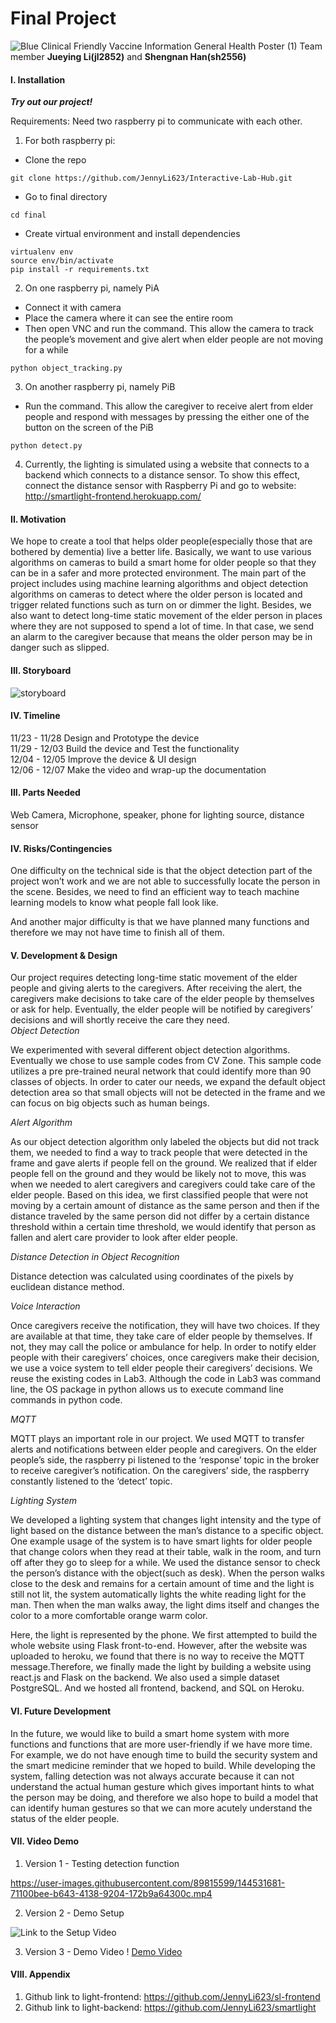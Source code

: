 # Final Project
![Blue Clinical Friendly Vaccine Information General Health Poster (1)](https://user-images.githubusercontent.com/89815599/145864435-14387a19-85af-4192-a271-2799bb6f214f.gif)
Team member  **Jueying Li(jl2852)** and **Shengnan Han(sh2556)**

#### I.   Installation
***Try out our project!***

Requirements: Need two raspberry pi to communicate with each other.
1. For both raspberry pi:
 - Clone the repo
```
git clone https://github.com/JennyLi623/Interactive-Lab-Hub.git
```
 - Go to final directory
```
cd final
```
 - Create virtual environment and install dependencies
```
virtualenv env
source env/bin/activate
pip install -r requirements.txt
```
2. On one raspberry pi, namely PiA
 - Connect it with camera 
 - Place the camera where it can see the entire room
 - Then open VNC and run the command. This allow the camera to track the people’s movement and give alert when elder people are not moving for a while
```
python object_tracking.py
```
3. On another raspberry pi, namely PiB
 - Run the command. This allow the caregiver to receive alert from elder people and respond with messages by pressing the either one of the button on the screen of the PiB
```
python detect.py
```
4. Currently, the lighting is simulated using a website that connects to a backend which connects to a distance sensor. To show this effect, connect the distance sensor with Raspberry Pi and go to website: http://smartlight-frontend.herokuapp.com/


#### II. Motivation

We hope to create a tool that helps older people(especially those that are bothered by dementia) live a better life. Basically, we want to use various algorithms on cameras to build a smart home for older people so that they can be in a safer and more protected environment. The main part of the project includes using machine learning algorithms and object detection algorithms on cameras to detect where the older person is located and trigger related functions such as turn on or dimmer the light. Besides, we also want to detect long-time static movement of the elder person in places where they are not supposed to spend a lot of time. In that case, we send an alarm to the caregiver because that means the older person may be in danger such as slipped.

#### III. Storyboard
![storyboard](https://user-images.githubusercontent.com/89815599/145871969-4a55d868-106b-4d88-a402-364dc368e0cb.jpg)

#### IV. Timeline
11/23 - 11/28	Design and Prototype the device 
<br>	11/29 - 12/03	Build the device and Test the functionality
<br>	12/04 - 12/05	Improve the device & UI design
<br>	12/06 - 12/07	Make the video and wrap-up the documentation 

#### III. Parts Needed

Web Camera, Microphone, speaker, phone for lighting source, distance sensor

#### IV.  Risks/Contingencies

One difficulty on the technical side is that the object detection part of the project won’t work and we are not able to successfully locate the person in the scene. Besides, we need to find an efficient way to teach machine learning models to know what people fall look like.

And another major difficulty is that we have planned many functions and therefore we may not have time to finish all of them.
 
#### V.   Development & Design

Our project requires detecting long-time static movement of the elder people and giving alerts to the caregivers. After receiving the alert, the caregivers make decisions to take care of the elder people by themselves or ask for help. Eventually, the elder people will be notified by caregivers’ decisions and will shortly receive the care they need.  
*Object Detection*

We experimented with several different object detection algorithms. Eventually we chose to use sample codes from CV Zone. This sample code utilizes a pre pre-trained neural network that could identify more than 90 classes of objects. In order to cater our needs, we expand the default object detection area so that small objects will not be detected in the frame and we can focus on big objects such as human beings.  

*Alert Algorithm*

As our object detection algorithm only labeled the objects but did not track them, we needed to find a way to track people that were detected in the frame and gave alerts if people fell on the ground. We realized that if elder people fell on the ground and they would be likely not to move, this was when we needed to alert caregivers and caregivers could take care of the elder people. Based on this idea, we first classified people that were not moving by a certain amount of distance as the same person and then if the distance traveled by the same person did not differ by a certain distance threshold within a certain time threshold, we would identify that person as fallen and alert care provider to look after elder people.

*Distance Detection in Object Recognition*

Distance detection was calculated using coordinates of the pixels by euclidean distance method. 

*Voice Interaction*

Once caregivers receive the notification, they will have two choices. If they are available at that time, they take care of elder people by themselves. If not, they may call the police or ambulance for help. In order to notify elder people with their caregivers’ choices, once caregivers make their decision, we use a voice system to tell elder people their caregivers’ decisions. We reuse the existing codes in Lab3. Although the code in Lab3 was command line, the OS package in python allows us to execute command line commands in python code. 

*MQTT*

MQTT plays an important role in our project. We used MQTT to transfer alerts and notifications between elder people and caregivers. On the elder people’s side, the raspberry pi listened to the ‘response’ topic in the broker to receive caregiver’s notification. On the caregivers’ side, the raspberry constantly listened to the ‘detect’ topic. 

*Lighting System*

We developed a lighting system that changes light intensity and the type of light based on the distance between the man’s distance to a specific object. One example usage of the system is to have smart lights for older people that change colors when they read at their table, walk in the room, and turn off after they go to sleep for a while. We used the distance sensor to check the person’s distance with the object(such as desk). When the person walks close to the desk and remains for a certain amount of time and the light is still not lit, the system automatically lights the white reading light for the man. Then when the man walks away, the light dims itself and changes the color to a more comfortable orange warm color.

Here, the light is represented by the phone. We first attempted to build the whole website using Flask front-to-end. However, after the website was uploaded to heroku, we found that there is no way to receive the MQTT message.Therefore, we finally made the light by building a website using react.js and Flask on the backend. We also used a simple dataset PostgreSQL. And we hosted all frontend, backend, and SQL on Heroku. 


#### VI. Future Development

In the future, we would like to build a smart home system with more functions and functions that are more user-friendly if we have more time. For example, we do not have enough time to build the security system and the smart medicine reminder that we hoped to build. While developing the system, falling detection was not always accurate because it can not understand the actual human gesture which gives important hints to what the person may be doing, and therefore we also hope to build a model that can identify human gestures so that we can more acutely understand the status of the elder people. 

#### VII. Video Demo

1. Version 1 - Testing detection function

https://user-images.githubusercontent.com/89815599/144531681-71100bee-b643-4138-9204-172b9a64300c.mp4

2. Version 2 - Demo Setup

![Link to the Setup Video](https://youtu.be/zrw_UAdV-2E)

3. Version 3 - Demo Video
! [Demo Video](https://www.youtube.com/watch?v=GfJMESiYbQo)

#### VIII. Appendix

1. Github link to light-frontend: https://github.com/JennyLi623/sl-frontend
2. Github link to light-backend: https://github.com/JennyLi623/smartlight
 


